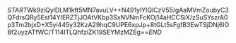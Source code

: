 $START$Wk9ziQylDLM1kft5MN7avuLV++N491ylYlQlCzV55/gAaMVmZoubyC3QFdrsQRy5Est14YIERZTjJOAtVKbp3SxNVNmFcKOj14aHCCSiX/zSuSYszrA0p3Tm2bjxD+X5yi445y32KzA29hqC9UPE6xpJp+8tGLt5sFgfB3EwTSjDNj6lO8f2uyzATfWC/T114ITLQhfziZK19SEYMzMZEg==$END$
